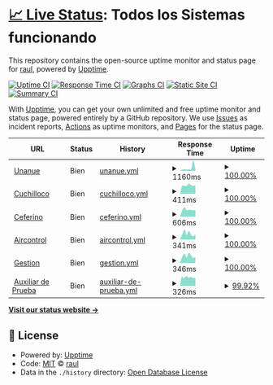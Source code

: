# [📈 Live Status](https://estado.funsadu.ar): <!--live status--> **Todos los Sistemas funcionando**

This repository contains the open-source uptime monitor and status page for [raul](https://estado.funsadu.ar), powered by [Upptime](https://github.com/upptime/upptime).

[![Uptime CI](https://github.com/raulredes/upptime/workflows/Uptime%20CI/badge.svg)](https://github.com/raulredes/upptime/actions?query=workflow%3A%22Uptime+CI%22)
[![Response Time CI](https://github.com/raulredes/upptime/workflows/Response%20Time%20CI/badge.svg)](https://github.com/raulredes/upptime/actions?query=workflow%3A%22Response+Time+CI%22)
[![Graphs CI](https://github.com/raulredes/upptime/workflows/Graphs%20CI/badge.svg)](https://github.com/raulredes/upptime/actions?query=workflow%3A%22Graphs+CI%22)
[![Static Site CI](https://github.com/raulredes/upptime/workflows/Static%20Site%20CI/badge.svg)](https://github.com/raulredes/upptime/actions?query=workflow%3A%22Static+Site+CI%22)
[![Summary CI](https://github.com/raulredes/upptime/workflows/Summary%20CI/badge.svg)](https://github.com/raulredes/upptime/actions?query=workflow%3A%22Summary+CI%22)

With [Upptime](https://upptime.js.org), you can get your own unlimited and free uptime monitor and status page, powered entirely by a GitHub repository. We use [Issues](https://github.com/raulredes/upptime/issues) as incident reports, [Actions](https://github.com/raulredes/upptime/actions) as uptime monitors, and [Pages](https://estado.funsadu.ar) for the status page.

<!--start: status pages-->
<!-- This summary is generated by Upptime (https://github.com/upptime/upptime) -->
<!-- Do not edit this manually, your changes will be overwritten -->
<!-- prettier-ignore -->
| URL | Status | History | Response Time | Uptime |
| --- | ------ | ------- | ------------- | ------ |
| <img alt="" src="https://icons.duckduckgo.com/ip3/unanue.funsadu.ar.ico" height="13"> [Unanue](http://unanue.funsadu.ar:60080) | Bien | [unanue.yml](https://github.com/raulredes/funsadu/commits/HEAD/history/unanue.yml) | <details><summary><img alt="Response time graph" src="./graphs/unanue/response-time-week.png" height="20"> 1160ms</summary><br><a href="https://estado.funsadu.ar/history/unanue"><img alt="Response time 729" src="https://img.shields.io/endpoint?url=https%3A%2F%2Fraw.githubusercontent.com%2Fraulredes%2Ffunsadu%2FHEAD%2Fapi%2Funanue%2Fresponse-time.json"></a><br><a href="https://estado.funsadu.ar/history/unanue"><img alt="24-hour response time 555" src="https://img.shields.io/endpoint?url=https%3A%2F%2Fraw.githubusercontent.com%2Fraulredes%2Ffunsadu%2FHEAD%2Fapi%2Funanue%2Fresponse-time-day.json"></a><br><a href="https://estado.funsadu.ar/history/unanue"><img alt="7-day response time 1160" src="https://img.shields.io/endpoint?url=https%3A%2F%2Fraw.githubusercontent.com%2Fraulredes%2Ffunsadu%2FHEAD%2Fapi%2Funanue%2Fresponse-time-week.json"></a><br><a href="https://estado.funsadu.ar/history/unanue"><img alt="30-day response time 729" src="https://img.shields.io/endpoint?url=https%3A%2F%2Fraw.githubusercontent.com%2Fraulredes%2Ffunsadu%2FHEAD%2Fapi%2Funanue%2Fresponse-time-month.json"></a><br><a href="https://estado.funsadu.ar/history/unanue"><img alt="1-year response time 739" src="https://img.shields.io/endpoint?url=https%3A%2F%2Fraw.githubusercontent.com%2Fraulredes%2Ffunsadu%2FHEAD%2Fapi%2Funanue%2Fresponse-time-year.json"></a></details> | <details><summary><a href="https://estado.funsadu.ar/history/unanue">100.00%</a></summary><a href="https://estado.funsadu.ar/history/unanue"><img alt="All-time uptime 99.34%" src="https://img.shields.io/endpoint?url=https%3A%2F%2Fraw.githubusercontent.com%2Fraulredes%2Ffunsadu%2FHEAD%2Fapi%2Funanue%2Fuptime.json"></a><br><a href="https://estado.funsadu.ar/history/unanue"><img alt="24-hour uptime 100.00%" src="https://img.shields.io/endpoint?url=https%3A%2F%2Fraw.githubusercontent.com%2Fraulredes%2Ffunsadu%2FHEAD%2Fapi%2Funanue%2Fuptime-day.json"></a><br><a href="https://estado.funsadu.ar/history/unanue"><img alt="7-day uptime 100.00%" src="https://img.shields.io/endpoint?url=https%3A%2F%2Fraw.githubusercontent.com%2Fraulredes%2Ffunsadu%2FHEAD%2Fapi%2Funanue%2Fuptime-week.json"></a><br><a href="https://estado.funsadu.ar/history/unanue"><img alt="30-day uptime 100.00%" src="https://img.shields.io/endpoint?url=https%3A%2F%2Fraw.githubusercontent.com%2Fraulredes%2Ffunsadu%2FHEAD%2Fapi%2Funanue%2Fuptime-month.json"></a><br><a href="https://estado.funsadu.ar/history/unanue"><img alt="1-year uptime 99.56%" src="https://img.shields.io/endpoint?url=https%3A%2F%2Fraw.githubusercontent.com%2Fraulredes%2Ffunsadu%2FHEAD%2Fapi%2Funanue%2Fuptime-year.json"></a></details>
| <img alt="" src="https://icons.duckduckgo.com/ip3/cuchilloco.funsadu.ar.ico" height="13"> [Cuchilloco](http://cuchilloco.funsadu.ar:60080) | Bien | [cuchilloco.yml](https://github.com/raulredes/funsadu/commits/HEAD/history/cuchilloco.yml) | <details><summary><img alt="Response time graph" src="./graphs/cuchilloco/response-time-week.png" height="20"> 411ms</summary><br><a href="https://estado.funsadu.ar/history/cuchilloco"><img alt="Response time 851" src="https://img.shields.io/endpoint?url=https%3A%2F%2Fraw.githubusercontent.com%2Fraulredes%2Ffunsadu%2FHEAD%2Fapi%2Fcuchilloco%2Fresponse-time.json"></a><br><a href="https://estado.funsadu.ar/history/cuchilloco"><img alt="24-hour response time 401" src="https://img.shields.io/endpoint?url=https%3A%2F%2Fraw.githubusercontent.com%2Fraulredes%2Ffunsadu%2FHEAD%2Fapi%2Fcuchilloco%2Fresponse-time-day.json"></a><br><a href="https://estado.funsadu.ar/history/cuchilloco"><img alt="7-day response time 411" src="https://img.shields.io/endpoint?url=https%3A%2F%2Fraw.githubusercontent.com%2Fraulredes%2Ffunsadu%2FHEAD%2Fapi%2Fcuchilloco%2Fresponse-time-week.json"></a><br><a href="https://estado.funsadu.ar/history/cuchilloco"><img alt="30-day response time 434" src="https://img.shields.io/endpoint?url=https%3A%2F%2Fraw.githubusercontent.com%2Fraulredes%2Ffunsadu%2FHEAD%2Fapi%2Fcuchilloco%2Fresponse-time-month.json"></a><br><a href="https://estado.funsadu.ar/history/cuchilloco"><img alt="1-year response time 805" src="https://img.shields.io/endpoint?url=https%3A%2F%2Fraw.githubusercontent.com%2Fraulredes%2Ffunsadu%2FHEAD%2Fapi%2Fcuchilloco%2Fresponse-time-year.json"></a></details> | <details><summary><a href="https://estado.funsadu.ar/history/cuchilloco">100.00%</a></summary><a href="https://estado.funsadu.ar/history/cuchilloco"><img alt="All-time uptime 99.07%" src="https://img.shields.io/endpoint?url=https%3A%2F%2Fraw.githubusercontent.com%2Fraulredes%2Ffunsadu%2FHEAD%2Fapi%2Fcuchilloco%2Fuptime.json"></a><br><a href="https://estado.funsadu.ar/history/cuchilloco"><img alt="24-hour uptime 100.00%" src="https://img.shields.io/endpoint?url=https%3A%2F%2Fraw.githubusercontent.com%2Fraulredes%2Ffunsadu%2FHEAD%2Fapi%2Fcuchilloco%2Fuptime-day.json"></a><br><a href="https://estado.funsadu.ar/history/cuchilloco"><img alt="7-day uptime 100.00%" src="https://img.shields.io/endpoint?url=https%3A%2F%2Fraw.githubusercontent.com%2Fraulredes%2Ffunsadu%2FHEAD%2Fapi%2Fcuchilloco%2Fuptime-week.json"></a><br><a href="https://estado.funsadu.ar/history/cuchilloco"><img alt="30-day uptime 99.96%" src="https://img.shields.io/endpoint?url=https%3A%2F%2Fraw.githubusercontent.com%2Fraulredes%2Ffunsadu%2FHEAD%2Fapi%2Fcuchilloco%2Fuptime-month.json"></a><br><a href="https://estado.funsadu.ar/history/cuchilloco"><img alt="1-year uptime 98.97%" src="https://img.shields.io/endpoint?url=https%3A%2F%2Fraw.githubusercontent.com%2Fraulredes%2Ffunsadu%2FHEAD%2Fapi%2Fcuchilloco%2Fuptime-year.json"></a></details>
| <img alt="" src="https://icons.duckduckgo.com/ip3/ceferino.funsadu.ar.ico" height="13"> [Ceferino](http://ceferino.funsadu.ar:60080) | Bien | [ceferino.yml](https://github.com/raulredes/funsadu/commits/HEAD/history/ceferino.yml) | <details><summary><img alt="Response time graph" src="./graphs/ceferino/response-time-week.png" height="20"> 606ms</summary><br><a href="https://estado.funsadu.ar/history/ceferino"><img alt="Response time 800" src="https://img.shields.io/endpoint?url=https%3A%2F%2Fraw.githubusercontent.com%2Fraulredes%2Ffunsadu%2FHEAD%2Fapi%2Fceferino%2Fresponse-time.json"></a><br><a href="https://estado.funsadu.ar/history/ceferino"><img alt="24-hour response time 559" src="https://img.shields.io/endpoint?url=https%3A%2F%2Fraw.githubusercontent.com%2Fraulredes%2Ffunsadu%2FHEAD%2Fapi%2Fceferino%2Fresponse-time-day.json"></a><br><a href="https://estado.funsadu.ar/history/ceferino"><img alt="7-day response time 606" src="https://img.shields.io/endpoint?url=https%3A%2F%2Fraw.githubusercontent.com%2Fraulredes%2Ffunsadu%2FHEAD%2Fapi%2Fceferino%2Fresponse-time-week.json"></a><br><a href="https://estado.funsadu.ar/history/ceferino"><img alt="30-day response time 606" src="https://img.shields.io/endpoint?url=https%3A%2F%2Fraw.githubusercontent.com%2Fraulredes%2Ffunsadu%2FHEAD%2Fapi%2Fceferino%2Fresponse-time-month.json"></a><br><a href="https://estado.funsadu.ar/history/ceferino"><img alt="1-year response time 830" src="https://img.shields.io/endpoint?url=https%3A%2F%2Fraw.githubusercontent.com%2Fraulredes%2Ffunsadu%2FHEAD%2Fapi%2Fceferino%2Fresponse-time-year.json"></a></details> | <details><summary><a href="https://estado.funsadu.ar/history/ceferino">100.00%</a></summary><a href="https://estado.funsadu.ar/history/ceferino"><img alt="All-time uptime 95.10%" src="https://img.shields.io/endpoint?url=https%3A%2F%2Fraw.githubusercontent.com%2Fraulredes%2Ffunsadu%2FHEAD%2Fapi%2Fceferino%2Fuptime.json"></a><br><a href="https://estado.funsadu.ar/history/ceferino"><img alt="24-hour uptime 100.00%" src="https://img.shields.io/endpoint?url=https%3A%2F%2Fraw.githubusercontent.com%2Fraulredes%2Ffunsadu%2FHEAD%2Fapi%2Fceferino%2Fuptime-day.json"></a><br><a href="https://estado.funsadu.ar/history/ceferino"><img alt="7-day uptime 100.00%" src="https://img.shields.io/endpoint?url=https%3A%2F%2Fraw.githubusercontent.com%2Fraulredes%2Ffunsadu%2FHEAD%2Fapi%2Fceferino%2Fuptime-week.json"></a><br><a href="https://estado.funsadu.ar/history/ceferino"><img alt="30-day uptime 100.00%" src="https://img.shields.io/endpoint?url=https%3A%2F%2Fraw.githubusercontent.com%2Fraulredes%2Ffunsadu%2FHEAD%2Fapi%2Fceferino%2Fuptime-month.json"></a><br><a href="https://estado.funsadu.ar/history/ceferino"><img alt="1-year uptime 98.61%" src="https://img.shields.io/endpoint?url=https%3A%2F%2Fraw.githubusercontent.com%2Fraulredes%2Ffunsadu%2FHEAD%2Fapi%2Fceferino%2Fuptime-year.json"></a></details>
| <img alt="" src="https://icons.duckduckgo.com/ip3/radios.funsadu.ar.ico" height="13"> [Aircontrol](https://radios.funsadu.ar:9082) | Bien | [aircontrol.yml](https://github.com/raulredes/funsadu/commits/HEAD/history/aircontrol.yml) | <details><summary><img alt="Response time graph" src="./graphs/aircontrol/response-time-week.png" height="20"> 341ms</summary><br><a href="https://estado.funsadu.ar/history/aircontrol"><img alt="Response time 529" src="https://img.shields.io/endpoint?url=https%3A%2F%2Fraw.githubusercontent.com%2Fraulredes%2Ffunsadu%2FHEAD%2Fapi%2Faircontrol%2Fresponse-time.json"></a><br><a href="https://estado.funsadu.ar/history/aircontrol"><img alt="24-hour response time 298" src="https://img.shields.io/endpoint?url=https%3A%2F%2Fraw.githubusercontent.com%2Fraulredes%2Ffunsadu%2FHEAD%2Fapi%2Faircontrol%2Fresponse-time-day.json"></a><br><a href="https://estado.funsadu.ar/history/aircontrol"><img alt="7-day response time 341" src="https://img.shields.io/endpoint?url=https%3A%2F%2Fraw.githubusercontent.com%2Fraulredes%2Ffunsadu%2FHEAD%2Fapi%2Faircontrol%2Fresponse-time-week.json"></a><br><a href="https://estado.funsadu.ar/history/aircontrol"><img alt="30-day response time 345" src="https://img.shields.io/endpoint?url=https%3A%2F%2Fraw.githubusercontent.com%2Fraulredes%2Ffunsadu%2FHEAD%2Fapi%2Faircontrol%2Fresponse-time-month.json"></a><br><a href="https://estado.funsadu.ar/history/aircontrol"><img alt="1-year response time 390" src="https://img.shields.io/endpoint?url=https%3A%2F%2Fraw.githubusercontent.com%2Fraulredes%2Ffunsadu%2FHEAD%2Fapi%2Faircontrol%2Fresponse-time-year.json"></a></details> | <details><summary><a href="https://estado.funsadu.ar/history/aircontrol">100.00%</a></summary><a href="https://estado.funsadu.ar/history/aircontrol"><img alt="All-time uptime 99.88%" src="https://img.shields.io/endpoint?url=https%3A%2F%2Fraw.githubusercontent.com%2Fraulredes%2Ffunsadu%2FHEAD%2Fapi%2Faircontrol%2Fuptime.json"></a><br><a href="https://estado.funsadu.ar/history/aircontrol"><img alt="24-hour uptime 100.00%" src="https://img.shields.io/endpoint?url=https%3A%2F%2Fraw.githubusercontent.com%2Fraulredes%2Ffunsadu%2FHEAD%2Fapi%2Faircontrol%2Fuptime-day.json"></a><br><a href="https://estado.funsadu.ar/history/aircontrol"><img alt="7-day uptime 100.00%" src="https://img.shields.io/endpoint?url=https%3A%2F%2Fraw.githubusercontent.com%2Fraulredes%2Ffunsadu%2FHEAD%2Fapi%2Faircontrol%2Fuptime-week.json"></a><br><a href="https://estado.funsadu.ar/history/aircontrol"><img alt="30-day uptime 100.00%" src="https://img.shields.io/endpoint?url=https%3A%2F%2Fraw.githubusercontent.com%2Fraulredes%2Ffunsadu%2FHEAD%2Fapi%2Faircontrol%2Fuptime-month.json"></a><br><a href="https://estado.funsadu.ar/history/aircontrol"><img alt="1-year uptime 99.98%" src="https://img.shields.io/endpoint?url=https%3A%2F%2Fraw.githubusercontent.com%2Fraulredes%2Ffunsadu%2FHEAD%2Fapi%2Faircontrol%2Fuptime-year.json"></a></details>
| <img alt="" src="https://icons.duckduckgo.com/ip3/gestion.funsadu.ar.ico" height="13"> [Gestion](https://gestion.funsadu.ar/Radius/) | Bien | [gestion.yml](https://github.com/raulredes/funsadu/commits/HEAD/history/gestion.yml) | <details><summary><img alt="Response time graph" src="./graphs/gestion/response-time-week.png" height="20"> 346ms</summary><br><a href="https://estado.funsadu.ar/history/gestion"><img alt="Response time 624" src="https://img.shields.io/endpoint?url=https%3A%2F%2Fraw.githubusercontent.com%2Fraulredes%2Ffunsadu%2FHEAD%2Fapi%2Fgestion%2Fresponse-time.json"></a><br><a href="https://estado.funsadu.ar/history/gestion"><img alt="24-hour response time 294" src="https://img.shields.io/endpoint?url=https%3A%2F%2Fraw.githubusercontent.com%2Fraulredes%2Ffunsadu%2FHEAD%2Fapi%2Fgestion%2Fresponse-time-day.json"></a><br><a href="https://estado.funsadu.ar/history/gestion"><img alt="7-day response time 346" src="https://img.shields.io/endpoint?url=https%3A%2F%2Fraw.githubusercontent.com%2Fraulredes%2Ffunsadu%2FHEAD%2Fapi%2Fgestion%2Fresponse-time-week.json"></a><br><a href="https://estado.funsadu.ar/history/gestion"><img alt="30-day response time 355" src="https://img.shields.io/endpoint?url=https%3A%2F%2Fraw.githubusercontent.com%2Fraulredes%2Ffunsadu%2FHEAD%2Fapi%2Fgestion%2Fresponse-time-month.json"></a><br><a href="https://estado.funsadu.ar/history/gestion"><img alt="1-year response time 387" src="https://img.shields.io/endpoint?url=https%3A%2F%2Fraw.githubusercontent.com%2Fraulredes%2Ffunsadu%2FHEAD%2Fapi%2Fgestion%2Fresponse-time-year.json"></a></details> | <details><summary><a href="https://estado.funsadu.ar/history/gestion">100.00%</a></summary><a href="https://estado.funsadu.ar/history/gestion"><img alt="All-time uptime 99.71%" src="https://img.shields.io/endpoint?url=https%3A%2F%2Fraw.githubusercontent.com%2Fraulredes%2Ffunsadu%2FHEAD%2Fapi%2Fgestion%2Fuptime.json"></a><br><a href="https://estado.funsadu.ar/history/gestion"><img alt="24-hour uptime 100.00%" src="https://img.shields.io/endpoint?url=https%3A%2F%2Fraw.githubusercontent.com%2Fraulredes%2Ffunsadu%2FHEAD%2Fapi%2Fgestion%2Fuptime-day.json"></a><br><a href="https://estado.funsadu.ar/history/gestion"><img alt="7-day uptime 100.00%" src="https://img.shields.io/endpoint?url=https%3A%2F%2Fraw.githubusercontent.com%2Fraulredes%2Ffunsadu%2FHEAD%2Fapi%2Fgestion%2Fuptime-week.json"></a><br><a href="https://estado.funsadu.ar/history/gestion"><img alt="30-day uptime 100.00%" src="https://img.shields.io/endpoint?url=https%3A%2F%2Fraw.githubusercontent.com%2Fraulredes%2Ffunsadu%2FHEAD%2Fapi%2Fgestion%2Fuptime-month.json"></a><br><a href="https://estado.funsadu.ar/history/gestion"><img alt="1-year uptime 99.97%" src="https://img.shields.io/endpoint?url=https%3A%2F%2Fraw.githubusercontent.com%2Fraulredes%2Ffunsadu%2FHEAD%2Fapi%2Fgestion%2Fuptime-year.json"></a></details>
| <img alt="" src="https://icons.duckduckgo.com/ip3/143.255.155.1.ico" height="13"> [Auxiliar de Prueba](http://143.255.155.1:60080) | Bien | [auxiliar-de-prueba.yml](https://github.com/raulredes/funsadu/commits/HEAD/history/auxiliar-de-prueba.yml) | <details><summary><img alt="Response time graph" src="./graphs/auxiliar-de-prueba/response-time-week.png" height="20"> 326ms</summary><br><a href="https://estado.funsadu.ar/history/auxiliar-de-prueba"><img alt="Response time 367" src="https://img.shields.io/endpoint?url=https%3A%2F%2Fraw.githubusercontent.com%2Fraulredes%2Ffunsadu%2FHEAD%2Fapi%2Fauxiliar-de-prueba%2Fresponse-time.json"></a><br><a href="https://estado.funsadu.ar/history/auxiliar-de-prueba"><img alt="24-hour response time 307" src="https://img.shields.io/endpoint?url=https%3A%2F%2Fraw.githubusercontent.com%2Fraulredes%2Ffunsadu%2FHEAD%2Fapi%2Fauxiliar-de-prueba%2Fresponse-time-day.json"></a><br><a href="https://estado.funsadu.ar/history/auxiliar-de-prueba"><img alt="7-day response time 326" src="https://img.shields.io/endpoint?url=https%3A%2F%2Fraw.githubusercontent.com%2Fraulredes%2Ffunsadu%2FHEAD%2Fapi%2Fauxiliar-de-prueba%2Fresponse-time-week.json"></a><br><a href="https://estado.funsadu.ar/history/auxiliar-de-prueba"><img alt="30-day response time 329" src="https://img.shields.io/endpoint?url=https%3A%2F%2Fraw.githubusercontent.com%2Fraulredes%2Ffunsadu%2FHEAD%2Fapi%2Fauxiliar-de-prueba%2Fresponse-time-month.json"></a><br><a href="https://estado.funsadu.ar/history/auxiliar-de-prueba"><img alt="1-year response time 358" src="https://img.shields.io/endpoint?url=https%3A%2F%2Fraw.githubusercontent.com%2Fraulredes%2Ffunsadu%2FHEAD%2Fapi%2Fauxiliar-de-prueba%2Fresponse-time-year.json"></a></details> | <details><summary><a href="https://estado.funsadu.ar/history/auxiliar-de-prueba">99.92%</a></summary><a href="https://estado.funsadu.ar/history/auxiliar-de-prueba"><img alt="All-time uptime 99.89%" src="https://img.shields.io/endpoint?url=https%3A%2F%2Fraw.githubusercontent.com%2Fraulredes%2Ffunsadu%2FHEAD%2Fapi%2Fauxiliar-de-prueba%2Fuptime.json"></a><br><a href="https://estado.funsadu.ar/history/auxiliar-de-prueba"><img alt="24-hour uptime 99.46%" src="https://img.shields.io/endpoint?url=https%3A%2F%2Fraw.githubusercontent.com%2Fraulredes%2Ffunsadu%2FHEAD%2Fapi%2Fauxiliar-de-prueba%2Fuptime-day.json"></a><br><a href="https://estado.funsadu.ar/history/auxiliar-de-prueba"><img alt="7-day uptime 99.92%" src="https://img.shields.io/endpoint?url=https%3A%2F%2Fraw.githubusercontent.com%2Fraulredes%2Ffunsadu%2FHEAD%2Fapi%2Fauxiliar-de-prueba%2Fuptime-week.json"></a><br><a href="https://estado.funsadu.ar/history/auxiliar-de-prueba"><img alt="30-day uptime 99.94%" src="https://img.shields.io/endpoint?url=https%3A%2F%2Fraw.githubusercontent.com%2Fraulredes%2Ffunsadu%2FHEAD%2Fapi%2Fauxiliar-de-prueba%2Fuptime-month.json"></a><br><a href="https://estado.funsadu.ar/history/auxiliar-de-prueba"><img alt="1-year uptime 99.90%" src="https://img.shields.io/endpoint?url=https%3A%2F%2Fraw.githubusercontent.com%2Fraulredes%2Ffunsadu%2FHEAD%2Fapi%2Fauxiliar-de-prueba%2Fuptime-year.json"></a></details>

<!--end: status pages-->

[**Visit our status website →**](https://estado.funsadu.ar)

## 📄 License

- Powered by: [Upptime](https://github.com/upptime/upptime)
- Code: [MIT](./LICENSE) © [raul](https://estado.funsadu.ar)
- Data in the `./history` directory: [Open Database License](https://opendatacommons.org/licenses/odbl/1-0/)

